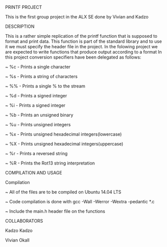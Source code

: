 PRINTF PROJECT	

This is the first group project in the ALX SE done by Vivian and Kadzo

DESCRIPTION	


This is a rather simple replication of the printf function that is supposed to format and print data. This function is part of the standard library and to use it we must specify the header file in the project.
In the folowing project we are expected to write functions that produce output according to a format
In this project conversion specifiers have been delegated as follows:


~ %c  - Prints a single character

~ %s  - Prints a string of characters

~ %%  - Prints a single % to the stream

~ %d  - Prints a signed integer

~ %i  - Prints a signed integer

~ %b  - Prints an unsigned binary

~ %u  - Prints unsigned integers

~ %x  - Prints unsigned hexadecimal integers(lowercase)

~ %X  - Prints unsigned hexadecimal integers(uppercase)

~ %r  - Prints a reversed string

~ %R  - Prints the Rot13 string interpretation


COMPILATION AND USAGE

Compilation

~ All of the files are to be compiled on Ubuntu 14.04 LTS

~ Code compilation is done with gcc -Wall -Werror -Wextra -pedantic *.c

~ Include the main.h header file on the functions


COLLABORATORS

Kadzo Kadzo

Vivian Okall

